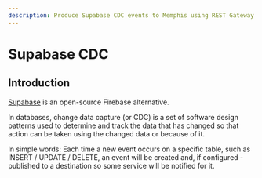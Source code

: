```yaml
---
description: Produce Supabase CDC events to Memphis using REST Gateway
---
```


# Supabase CDC

## Introduction

[Supabase](https://supabase.com/) is an open-source Firebase alternative.

In databases, change data capture (or CDC) is a set of software design patterns used to determine and track the data that has changed so that action can be taken using the changed data or because of it.

In simple words: Each time a new event occurs on a specific table, such as INSERT / UPDATE / DELETE, an event will be created and, if configured - published to a destination so some service will be notified for it.

